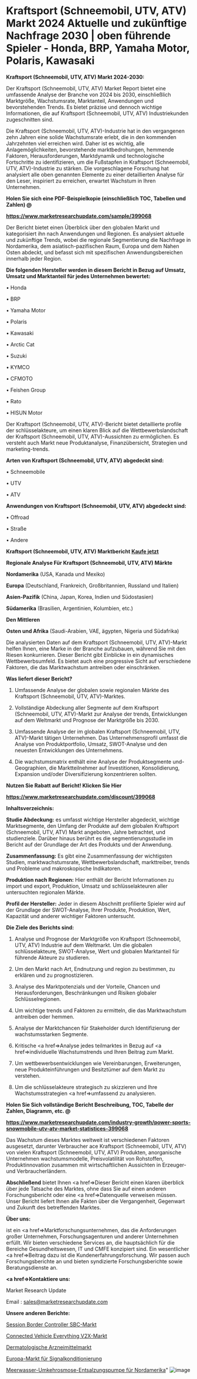 # Kraftsport (Schneemobil, UTV, ATV) Markt 2024 Aktuelle und zukünftige Nachfrage 2030 | oben führende Spieler - Honda, BRP, Yamaha Motor, Polaris, Kawasaki

<strong>Kraftsport (Schneemobil, UTV, ATV) Markt 2024-2030:</strong>

Der Kraftsport (Schneemobil, UTV, ATV) Market Report bietet eine umfassende Analyse der Branche von 2024 bis 2030, einschließlich Marktgröße, Wachstumsrate, Marktanteil, Anwendungen und bevorstehenden Trends. Es bietet präzise und dennoch wichtige Informationen, die auf Kraftsport (Schneemobil, UTV, ATV) Industriekunden zugeschnitten sind.

Die Kraftsport (Schneemobil, UTV, ATV)-Industrie hat in den vergangenen zehn Jahren eine solide Wachstumsrate erlebt, die in den kommenden Jahrzehnten viel erreichen wird. Daher ist es wichtig, alle Anlagemöglichkeiten, bevorstehende marktbedrohungen, hemmende Faktoren, Herausforderungen, Marktdynamik und technologische Fortschritte zu identifizieren, um die Fußstapfen in Kraftsport (Schneemobil, UTV, ATV)-Industrie zu stärken. Die vorgeschlagene Forschung hat analysiert alle oben genannten Elemente zu einer detaillierten Analyse für den Leser, inspiriert zu erreichen, erwartet Wachstum in Ihren Unternehmen.



<strong>Holen Sie sich eine PDF-Beispielkopie (einschließlich TOC, Tabellen und Zahlen) @
</strong>

<strong><a href=https://www.marketresearchupdate.com/sample/399068>

<strong>https://www.marketresearchupdate.com/sample/399068</u></font></a></strong></strong>

Der Bericht bietet einen Überblick über den globalen Markt und kategorisiert ihn nach Anwendungen und Regionen. Es analysiert aktuelle und zukünftige Trends, wobei die regionale Segmentierung die Nachfrage in Nordamerika, dem asiatisch-pazifischen Raum, Europa und dem Nahen Osten abdeckt, und befasst sich mit spezifischen Anwendungsbereichen innerhalb jeder Region.



<strong>Die folgenden Hersteller werden in diesem Bericht in Bezug auf Umsatz, Umsatz und Marktanteil für jedes Unternehmen bewertet:</strong>

• Honda

• BRP

• Yamaha Motor

• Polaris

• Kawasaki

• Arctic Cat

• Suzuki

• KYMCO

• CFMOTO

• Feishen Group

• Rato

• HISUN Motor

Der Kraftsport (Schneemobil, UTV, ATV)-Bericht bietet detaillierte profile der schlüsselakteure, um einen klaren Blick auf die Wettbewerbslandschaft der Kraftsport (Schneemobil, UTV, ATV)-Aussichten zu ermöglichen. Es versteht auch Markt neue Produktanalyse, Finanzübersicht, Strategien und marketing-trends.



<strong>Arten von Kraftsport (Schneemobil, UTV, ATV) abgedeckt sind:</strong>

• Schneemobile

• UTV

• ATV



<strong>Anwendungen von Kraftsport (Schneemobil, UTV, ATV) abgedeckt sind:</strong>

• Offroad

• Straße

• Andere



<strong>Kraftsport (Schneemobil, UTV, ATV) Marktbericht <a href=https://www.marketresearchupdate.com/buynow/399068>Kaufe jetzt</a></strong>



<strong>Regionale Analyse Für Kraftsport (Schneemobil, UTV, ATV) Märkte</strong>



<strong>Nordamerika</strong> (USA, Kanada und Mexiko)



<strong>Europa</strong> (Deutschland, Frankreich, Großbritannien, Russland und Italien)



<strong>Asien-Pazifik</strong> (China, Japan, Korea, Indien und Südostasien)



<strong>Südamerika</strong> (Brasilien, Argentinien, Kolumbien, etc.)



<strong>Den Mittleren</strong> 

<strong>Osten und Afrika</strong> (Saudi-Arabien, VAE, ägypten, Nigeria und Südafrika)

Die analysierten Daten auf dem Kraftsport (Schneemobil, UTV, ATV)-Markt helfen Ihnen, eine Marke in der Branche aufzubauen, während Sie mit den Riesen konkurrieren. Dieser Bericht gibt Einblicke in ein dynamisches Wettbewerbsumfeld. Es bietet auch eine progressive Sicht auf verschiedene Faktoren, die das Marktwachstum antreiben oder einschränken.



<strong>Was liefert dieser Bericht?</strong>

1. Umfassende Analyse der globalen sowie regionalen Märkte des Kraftsport (Schneemobil, UTV, ATV)-Marktes.

2. Vollständige Abdeckung aller Segmente auf dem Kraftsport (Schneemobil, UTV, ATV)-Markt zur Analyse der trends, Entwicklungen auf dem Weltmarkt und Prognose der Marktgröße bis 2030.

3. Umfassende Analyse der im globalen Kraftsport (Schneemobil, UTV, ATV)-Markt tätigen Unternehmen. Das Unternehmensprofil umfasst die Analyse von Produktportfolio, Umsatz, SWOT-Analyse und den neuesten Entwicklungen des Unternehmens.

4. Die wachstumsmatrix enthält eine Analyse der Produktsegmente und-Geographien, die Marktteilnehmer auf Investitionen, Konsolidierung, Expansion und/oder Diversifizierung konzentrieren sollten.



<strong>Nutzen Sie Rabatt auf Bericht! Klicken Sie Hier
</strong>

<strong><a href=https://www.marketresearchupdate.com/discount/399068>https://www.marketresearchupdate.com/discount/399068</b></u></font></strong></a>



<strong>Inhaltsverzeichnis:</strong>



<strong>Studie Abdeckung:</strong> es umfasst wichtige Hersteller abgedeckt, wichtige Marktsegmente, den Umfang der Produkte auf dem globalen Kraftsport (Schneemobil, UTV, ATV) Markt angeboten, Jahre betrachtet, und studienziele. Darüber hinaus berührt es die segmentierungsstudie im Bericht auf der Grundlage der Art des Produkts und der Anwendung.



<strong>Zusammenfassung:</strong> Es gibt eine Zusammenfassung der wichtigsten Studien, marktwachstumsrate, Wettbewerbslandschaft, markttreiber, trends und Probleme und makroskopische Indikatoren.



<strong>Produktion nach Regionen:</strong> Hier enthält der Bericht Informationen zu import und export, Produktion, Umsatz und schlüsselakteuren aller untersuchten regionalen Märkte.



<strong>Profil der Hersteller:</strong> Jeder in diesem Abschnitt profilierte Spieler wird auf der Grundlage der SWOT-Analyse, Ihrer Produkte, Produktion, Wert, Kapazität und anderer wichtiger Faktoren untersucht.



<strong>Die Ziele des Berichts sind:</strong>

1) Analyse und Prognose der Marktgröße von Kraftsport (Schneemobil, UTV, ATV) Industrie auf dem Weltmarkt.
Um die globalen schlüsselakteure, SWOT-Analyse, Wert und globalen Marktanteil für führende Akteure zu studieren.

2) Um den Markt nach Art, Endnutzung und region zu bestimmen, zu erklären und zu prognostizieren.

3) Analyse des Marktpotenzials und der Vorteile, Chancen und Herausforderungen, Beschränkungen und Risiken globaler Schlüsselregionen.

4) Um wichtige trends und Faktoren zu ermitteln, die das Marktwachstum antreiben oder hemmen.

5) Analyse der Marktchancen für Stakeholder durch Identifizierung der wachstumsstarken Segmente.

6) Kritische <a href=>Analyse</a> jedes teilmarktes in Bezug auf <a href=>individuelle</a> Wachstumstrends und Ihren Beitrag zum Markt.

7) Um wettbewerbsentwicklungen wie Vereinbarungen, Erweiterungen, neue Produkteinführungen und Besitztümer auf dem Markt zu verstehen.

8) Um die schlüsselakteure strategisch zu skizzieren und Ihre Wachstumsstrategien <a href=>umfassend</a> zu analysieren.



<strong>Holen Sie Sich vollständige Bericht Beschreibung, TOC, Tabelle der Zahlen, Diagramm, etc. @ </strong>

<strong><a href=https://www.marketresearchupdate.com/industry-growth/power-sports-snowmobile-utv-atv-market-statistices-399068>https://www.marketresearchupdate.com/industry-growth/power-sports-snowmobile-utv-atv-market-statistices-399068</a></font></strong>

Das Wachstum dieses Marktes weltweit ist verschiedenen Faktoren ausgesetzt, darunter Verbraucher ace Kraftsport (Schneemobil, UTV, ATV) von vielen Kraftsport (Schneemobil, UTV, ATV) Produkten, anorganische Unternehmen wachstumsmodelle, Preisvolatilität von Rohstoffen, Produktinnovation zusammen mit wirtschaftlichen Aussichten in Erzeuger-und Verbraucherländern.



<strong>Abschließend</strong> bietet Ihnen <a href=>Dieser</a> Bericht einen klaren überblick über jede Tatsache des Marktes, ohne dass Sie auf einen anderen Forschungsbericht oder eine <a href=>Datenquelle</a> verweisen müssen. Unser Bericht liefert Ihnen alle Fakten über die Vergangenheit, Gegenwart und Zukunft des betreffenden Marktes.



<strong>Über uns:</strong>

 ist ein <a href=>Marktfors</a>chungsunternehmen, das die Anforderungen großer Unternehmen, Forschungsagenturen und anderer Unternehmen erfüllt. Wir bieten verschiedene Services an, die hauptsächlich für die Bereiche Gesundheitswesen, IT und CMFE konzipiert sind. Ein wesentlicher <a href=>Beitrag</a> dazu ist die Kundenerfahrungsforschung. Wir passen auch Forschungsberichte an und bieten syndizierte Forschungsberichte sowie Beratungsdienste an.



<strong><a href=>Kontaktiere uns:</a></strong>

Market Research Update

Email : sales@marketresearchupdate.com



<strong>Unsere anderen Berichte:</strong>

<a href=https://www.linkedin.com/pulse/session-border-controller-sbc-market-size-growth-set-surge>Session Border Controller SBC-Markt</a>

<a href=https://www.linkedin.com/pulse/connected-vehicle-everything-v2x-market-analysis-segment>Connected Vehicle Everything V2X-Markt</a>

<a href=https://www.linkedin.com/pulse/dermatology-drug-market-analysis-segment-region>Dermatologische Arzneimittelmarkt</a>

<a href=https://www.linkedin.com/pulse/europe-signal-conditioning-market-analysis-2023>Europa-Markt für Signalkonditionierung</a>

<a href=https://www.linkedin.com/pulse/north-america-seawater-reverse-osmosis-desalination-pump>Meerwasser-Umkehrosmose-Entsalzungspumpe für Nordamerika</a>"
![image](https://github.com/RushikeshRI/news24analysis/assets/164026548/4f906bbf-5fa2-448b-b498-2fd980cf72b3)
